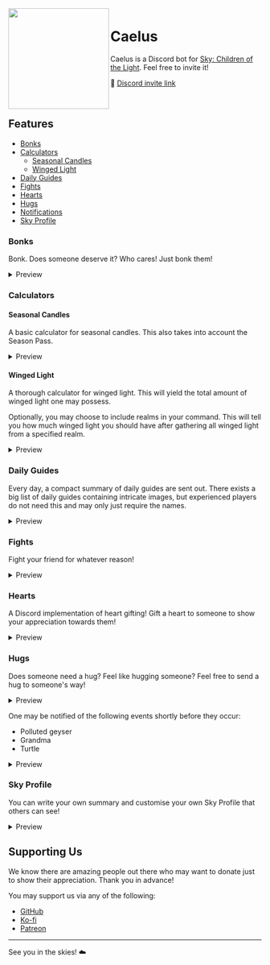 <img src="https://user-images.githubusercontent.com/33201955/215259571-2a7617c5-3012-4d0b-86bf-1839d8d8be0c.png" width=200 align=left>

# Caelus

Caelus is a Discord bot for [Sky: Children of the Light]. Feel free to invite it!

🔗 [Discord invite link]

<br>

## Features

- [Bonks](#bonks)
- [Calculators](#calculators)
	- [Seasonal Candles](#seasonal-candles)
	- [Winged Light](#winged-light)
- [Daily Guides](#daily-guides)
- [Fights](#fights)
- [Hearts](#hearts)
- [Hugs](#hugs)
- [Notifications](#notifications)
- [Sky Profile](#sky-profile)

### Bonks

Bonk. Does someone deserve it? Who cares! Just bonk them!

<details>
<summary>Preview</summary>

<img width=500 alt="bonk" src="https://user-images.githubusercontent.com/33201955/218471063-5fa62416-fe6b-4652-9189-67c29b364b5c.png#gh-dark-mode-only">

<img width=500 alt="bonk" src="https://user-images.githubusercontent.com/33201955/218470592-50392dd0-230f-416f-87c9-e919b6767f71.png#gh-light-mode-only">

</details>

### Calculators

#### Seasonal Candles

A basic calculator for seasonal candles. This also takes into account the Season Pass.

<details>
<summary>Preview</summary>

<img width=500 alt="seasonal candle calculator" src="https://user-images.githubusercontent.com/33201955/218476663-d5828c49-95b9-4a0d-b696-acdc4cf104c8.png#gh-dark-mode-only">

<img width=500 alt="seasonal candle calculator" src="https://user-images.githubusercontent.com/33201955/218476850-506a1006-f139-40d5-b142-782d06e7b113.png#gh-light-mode-only">

</details>

#### Winged Light

A thorough calculator for winged light. This will yield the total amount of winged light one may possess.

Optionally, you may choose to include realms in your command. This will tell you how much winged light you should have after gathering all winged light from a specified realm.

<details>
<summary>Preview</summary>

<img width=500 alt="winged light calculator" src="https://user-images.githubusercontent.com/33201955/218486364-c2b73eff-ef6f-4f1d-93a4-3255b72bbcd1.gif#gh-dark-mode-only">

<br>

<img width=500 alt="winged light calculator" src="https://user-images.githubusercontent.com/33201955/218487347-2f78428e-3efb-47c9-938e-2b572fb7ec2c.gif#gh-light-mode-only">

</details>

### Daily Guides

Every day, a compact summary of daily guides are sent out. There exists a big list of daily guides containing intricate images, but experienced players do not need this and may only just require the names.

<details>
<summary>Preview</summary>

<img width=500 alt="daily guides" src="https://user-images.githubusercontent.com/33201955/218503033-010d5336-f58c-4f7f-8a74-7257557f463d.png#gh-dark-mode-only">

<img width=500 alt="daily guides" src="https://user-images.githubusercontent.com/33201955/218503107-600591db-1c61-4eb9-810d-0566752b1bd8.png#gh-light-mode-only">

</details>

### Fights

Fight your friend for whatever reason!

<details>
<summary>Preview</summary>

<img width=500 src="https://user-images.githubusercontent.com/33201955/218508440-28cf1311-b09f-411f-92c7-a4157f621201.gif#gh-dark-mode-only">

<br>

<img width=500 src="https://user-images.githubusercontent.com/33201955/218508458-310a0864-345b-427e-a806-f9e8c5425822.gif#gh-light-mode-only">

</details>

### Hearts

A Discord implementation of heart gifting! Gift a heart to someone to show your appreciation towards them!

<details>
<summary>Preview</summary>

<img width=500 alt="heart" src="https://user-images.githubusercontent.com/33201955/218526054-6e3b8852-baef-4e9c-87b7-77abd52aa921.png#gh-dark-mode-only">

<img width=500 alt="heart" src="https://user-images.githubusercontent.com/33201955/218534842-d093acfe-0b85-4573-8c57-2e85a56cd684.png#gh-light-mode-only">

</details>

### Hugs

Does someone need a hug? Feel like hugging someone? Feel free to send a hug to someone's way!

<details>
<summary>Preview</summary>

<img width=500 alt="hug" src="https://user-images.githubusercontent.com/33201955/218532791-dfe8238d-b84f-44cf-9646-b5e3a43e766f.gif#gh-dark-mode-only">

<br>

<img width=500 alt="hug" src="https://user-images.githubusercontent.com/33201955/218532815-7a78a8d0-ffe8-410f-9f5a-11acf4448aac.gif#gh-light-mode-only">

### Notifications

</details>

One may be notified of the following events shortly before they occur:

- Polluted geyser
- Grandma
- Turtle

<details>
<summary>Preview</summary>

<img width=500 alt="notifications" src="https://user-images.githubusercontent.com/33201955/218538043-289bc1b5-9305-458d-ab2d-57227db8a47c.png#gh-dark-mode-only">

<img width=500 alt="notifications" src="https://user-images.githubusercontent.com/33201955/218537992-9023ba10-c710-4234-8237-44ff204a6d08.png#gh-light-mode-only">

</details>

### Sky Profile

You can write your own summary and customise your own Sky Profile that others can see!

<details>
<summary>Preview</summary>

<img width=500 alt="sky profile" src="https://user-images.githubusercontent.com/33201955/218538766-dd5589a2-a3ff-439f-9e7f-a8511e6dd6e3.png#gh-dark-mode-only">

<img width=500 alt="sky profile" src="https://user-images.githubusercontent.com/33201955/218538809-f92daa0b-83a1-4c4f-92f3-135d2255f77b.png#gh-light-mode-only">

</details>

## Supporting Us

We know there are amazing people out there who may want to donate just to show their appreciation. Thank you in advance!

You may support us via any of the following:

- [GitHub]
- [Ko-fi]
- [Patreon]

<hr>

See you in the skies! ☁️

[sky: children of the light]: https://www.thatskygame.com
[discord invite link]: https://discord.com/api/oauth2/authorize?client_id=982740693070012506&permissions=268569600&scope=applications.commands%20bot
[github]: https://github.com/sponsors/thatskyapplication
[ko-fi]: https://ko-fi.com/Jiralite
[patreon]: https://patreon.com/Jiralite
